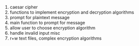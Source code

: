 1. caesar cipher
2. functions to implement encryption and decryption algorithms
3. prompt for plaintext message 
4. main function to prompt for message
5. allow user to choose encryption algorithm
6. handle invalid input
misc
7. r+w text files, complex encryption algorithms



